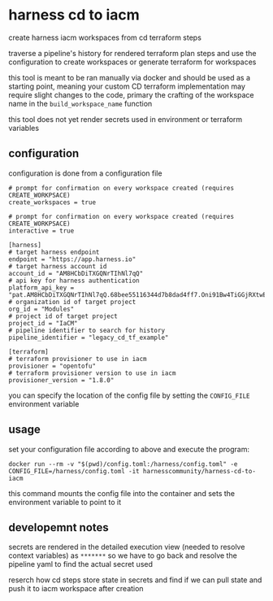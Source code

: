 # harness cd to iacm

create harness iacm workspaces from cd terraform steps

traverse a pipeline's history for rendered terraform plan steps and use the configuration to create workspaces or generate terraform for workspaces

this tool is meant to be ran manually via docker and should be used as a starting point, meaning your custom CD terraform implementation may require slight changes to the code, primary the crafting of the workspace name in the `build_workspace_name` function

this tool does not yet render secrets used in environment or terraform variables

## configuration

configuration is done from a configuration file

```
# prompt for confirmation on every workspace created (requires CREATE_WORKPSACE)
create_workspaces = true

# prompt for confirmation on every workspace created (requires CREATE_WORKPSACE)
interactive = true

[harness]
# target harness endpoint
endpoint = "https://app.harness.io"
# target harness account id
account_id = "AM8HCbDiTXGQNrTIhNl7qQ"
# api key for harness authentication
platform_api_key = "pat.AM8HCbDiTXGQNrTIhNl7qQ.68bee55116344d7b8dad4ff7.Oni91Bw4TiGGjRXtwEeG"
# organization id of target project
org_id = "Modules"
# project id of target project
project_id = "IaCM"
# pipeline identifier to search for history
pipeline_identifier = "legacy_cd_tf_example"

[terraform]
# terraform provisioner to use in iacm
provisioner = "opentofu"
# terraform provisioner version to use in iacm
provisioner_version = "1.8.0"
```

you can specify the location of the config file by setting the `CONFIG_FILE` environment variable

## usage

set your configuration file according to above and execute the program:
```shell
docker run --rm -v "$(pwd)/config.toml:/harness/config.toml" -e CONFIG_FILE=/harness/config.toml -it harnesscommunity/harness-cd-to-iacm
```
this command mounts the config file into the container and sets the environment variable to point to it

## developemnt notes

secrets are rendered in the detailed execution view (needed to resolve context variables) as `*******` so we have to go back and resolve the pipeline yaml to find the actual secret used

reserch how cd steps store state in secrets and find if we can pull state and push it to iacm workspace after creation
